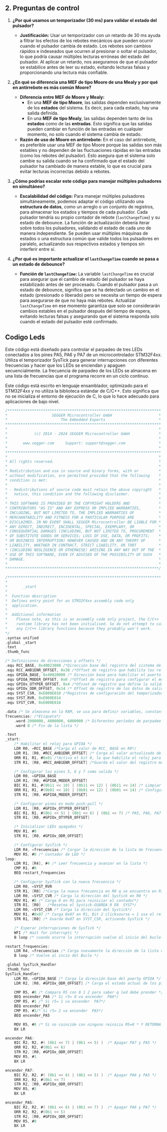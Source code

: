 ## 2. Preguntas de control

1. **¿Por qué usamos un temporizador (30 ms) para validar el estado del pulsador?**
    - **Justificación:** Usar un temporizador con un retardo de 30 ms ayuda a filtrar los efectos de los rebotes mecánicos que pueden ocurrir cuando el pulsador cambia de estado. Los rebotes son cambios rápidos e indeseados que ocurren al presionar o soltar el pulsador, lo que podría causar múltiples lecturas erróneas del estado del pulsador. Al aplicar un retardo, nos aseguramos de que el pulsador se estabilice antes de leer su estado, evitando lecturas falsas y proporcionando una lectura más confiable.

2. **¿En qué se diferencia una MEF de tipo Moore de una Mealy y por qué en antirrebote es más común Moore?**
    - **Diferencia entre MEF de Moore y Mealy:**
      - En una **MEF de tipo Moore**, las salidas dependen exclusivamente de los **estados** del sistema. Es decir, para cada estado, hay una salida definida.
      - En una **MEF de tipo Mealy**, las salidas dependen tanto de los **estados** como de las **entradas**. Esto significa que las salidas pueden cambiar en función de las entradas en cualquier momento, no solo cuando el sistema cambia de estado.
    - **Razón de uso de Moore en antirrebote:** En el caso del antirrebote, es preferible usar una MEF de tipo Moore porque las salidas son más estables y no dependen de las fluctuaciones rápidas en las entradas (como los rebotes del pulsador). Esto asegura que el sistema solo cambie su salida cuando se ha confirmado que el estado del pulsador ha cambiado de manera estable, lo que es crucial para evitar lecturas incorrectas debido a rebotes.

3. **¿Cómo podrías escalar este código para manejar múltiples pulsadores en simultáneo?**
    - **Escalabilidad del código:**
      Para manejar múltiples pulsadores simultáneamente, podemos adaptar el código utilizando una **estructura de datos**, como un arreglo o un conjunto de registros, para almacenar los estados y tiempos de cada pulsador. Cada pulsador tendría su propio contador de rebote (`lastChangeTime`) y su estado de debounce. La función de actualización debería iterar sobre todos los pulsadores, validando el estado de cada uno de manera independiente. Se pueden usar múltiples máquinas de estados o una estructura común que valide todos los pulsadores en paralelo, actualizando sus respectivos estados y tiempos sin interferir entre sí.

4. **¿Por qué es importante actualizar el `lastChangeTime` cuando se pasa a un estado de debounce?**
    - **Función de `lastChangeTime`:** La variable `lastChangeTime` es crucial para asegurar que el cambio de estado del pulsador se haya estabilizado antes de ser procesado. Cuando el pulsador pasa a un estado de debounce, significa que se ha detectado un cambio en el estado (presionado o liberado) pero se necesita un tiempo de espera para asegurarse de que no haya más rebotes. Actualizar `lastChangeTime` en ese momento garantiza que solo se considerarán cambios estables en el pulsador después del tiempo de espera, evitando lecturas falsas y asegurando que el sistema responda solo cuando el estado del pulsador esté confirmado.


## Codigo Leds

Este código está diseñado para controlar el parpadeo de tres LEDs conectados a los pines PA5, PA6 y PA7 de un microcontrolador STM32F4xx. Utiliza el temporizador SysTick para generar interrupciones con diferentes frecuencias y hacer que los LEDs se enciendan y apaguen secuencialmente. La frecuencia de parpadeo de los LEDs se almacena en una lista de frecuencias que el programa recorre en un ciclo continuo. 

Este código está escrito en lenguaje ensamblador, optimizado para el STM32F4xx y no utiliza la biblioteca estándar de C/C++. Esto significa que no se inicializa el entorno de ejecución de C, lo que lo hace adecuado para aplicaciones de bajo nivel. 

```c
/*********************************************************************
*                    SEGGER Microcontroller GmbH                     *
*                        The Embedded Experts                        *
**********************************************************************
*                                                                    *
*            (c) 2014 - 2024 SEGGER Microcontroller GmbH             *
*                                                                    *
*       www.segger.com     Support: support@segger.com               *
*                                                                    *
**********************************************************************
*                                                                    *
* All rights reserved.                                               *
*                                                                    *
* Redistribution and use in source and binary forms, with or         *
* without modification, are permitted provided that the following    *
* condition is met:                                                  *
*                                                                    *
* - Redistributions of source code must retain the above copyright   *
*   notice, this condition and the following disclaimer.             *
*                                                                    *
* THIS SOFTWARE IS PROVIDED BY THE COPYRIGHT HOLDERS AND             *
* CONTRIBUTORS "AS IS" AND ANY EXPRESS OR IMPLIED WARRANTIES,        *
* INCLUDING, BUT NOT LIMITED TO, THE IMPLIED WARRANTIES OF           *
* MERCHANTABILITY AND FITNESS FOR A PARTICULAR PURPOSE ARE           *
* DISCLAIMED. IN NO EVENT SHALL SEGGER Microcontroller BE LIABLE FOR *
* ANY DIRECT, INDIRECT, INCIDENTAL, SPECIAL, EXEMPLARY, OR           *
* CONSEQUENTIAL DAMAGES (INCLUDING, BUT NOT LIMITED TO, PROCUREMENT  *
* OF SUBSTITUTE GOODS OR SERVICES; LOSS OF USE, DATA, OR PROFITS;    *
* OR BUSINESS INTERRUPTION) HOWEVER CAUSED AND ON ANY THEORY OF      *
* LIABILITY, WHETHER IN CONTRACT, STRICT LIABILITY, OR TORT          *
* (INCLUDING NEGLIGENCE OR OTHERWISE) ARISING IN ANY WAY OUT OF THE  *
* USE OF THIS SOFTWARE, EVEN IF ADVISED OF THE POSSIBILITY OF SUCH   *
* DAMAGE.                                                            *
*                                                                    *
*********************************************************************/

/*********************************************************************
*
*       _start
*
*  Function description
*  Defines entry point for an STM32F4xx assembly code only
*  application.
*
*  Additional information
*    Please note, as this is an assembly code only project, the C/C++ 
*    runtime library has not been initialised. So do not attempt to call 
*    any C/C++ library functions because they probably won't work.
*/
.syntax unified
.global _start
.text
.thumb_func

/* Definiciones de direcciones y offsets */
.equ RCC_BASE, 0x40023800 /*Dirección base del registro del sistema de reloj y control*/
.equ RCC_AHB1ENR_OFFSET, 0x30 /*Offset de registro que habilita los relojes de los perifericos en el bus*/
.equ GPIOA_BASE, 0x40020000 /* Dirección base para habilitar el puerto GPIOA */
.equ GPIOA_MODER_OFFSET, 0x0 /*Offset de registro para configurar el modo de los pines del GPIOA*/
.equ GPIOx_OTYPER_OFFSET, 0x4 /*Ofsset de registro que define la salida push- pull oder open drain*/
.equ GPIOx_ODR_OFFSET, 0x14 /* Offset de registro de los datos de salida que permiten encender o no los pines */
.equ SYST_CSR, 0xE000E010 /*Registros de configuración del temporizador del Systick*/
.equ SYST_RVR, 0xE000E014
.equ SYST_CVR, 0xE000E018

.data /* Se almacena en la RAM, se usa para definir variables, constantes etc, es donde se almacenarüan valores incialiyadps */
frecuencias: /*Etiqueta*/
    .word 2000000, 4000000, 6000000 /* Diferentes períodos de parpadeo 125, 250, 375*/
    .word 0 /* Fin de la lista */

.text
_start:
    /* Habilitar el reloj para GPIOA */
    LDR R0, =RCC_BASE /*Carga el valor de RCC_ BASE en R0*/
    LDR R1, [R0, #RCC_AHB1ENR_OFFSET] /* Carga el valor actualizado del registro AHB...*/
    ORR R1, R1, #0x01 /*Activa el bit 0, lo que habilita el reloj para el GPIOA*/
    STR R1, [R0, #RCC_AHB1ENR_OFFSET] /*Guarda el valor del registro modificado*/

    /* Configurar los pines 5, 6 y 7 como salida */
    LDR R0, =GPIOA_BASE
    LDR R1, [R0, #GPIOA_MODER_OFFSET]
    BIC R1, R1, #(0b11 << 10) | (0b11 << 12) | (0b11 << 14) /* Limpiar MODER5, MODER6, MODER7 */
    ORR R1, R1, #(0b01 << 10) | (0b01 << 12) | (0b01 << 14) /* Configurar como salida */
    STR R1, [R0, #GPIOA_MODER_OFFSET]

    /* Configurar pines en modo push-pull */
    LDR R1, [R0, #GPIOx_OTYPER_OFFSET]
    BIC R1, R1, #(0b1 << 5) | (0b1 << 6) | (0b1 << 7) /* PA5, PA6, PA7 push-pull */
    STR R1, [R0, #GPIOx_OTYPER_OFFSET]

    /* Inicializar LEDs apagados */
    MOV R1, #0
    STR R1, [R0, #GPIOx_ODR_OFFSET]

    /* Configurar SysTick */
    LDR R4, =frecuencias /* Cargar la dirección de la lista de frecuencias */
    MOV R5, #0 /* Contador de LED */
loop:
    LDR R1, [R4], #4 /* Leer frecuencia y avanzar en la lista */
    CMP R1, #0
    BEQ restart_frequencies

    /* Configurar SysTick con la nueva frecuencia */
    LDR R0, =SYST_RVR
    STR R1, [R0] /*Carga la nueva frecuencia en R0 q se encuentra en R1 */
    LDR R0, =SYST_CVR /* Carga la dirección del Systick en R0 */
    MOV R1, #0 /* Carga 0 en R1 para reiniciar el contador*/
    STR R1, [R0]   /*Resetea el Systick-GUARDA 0 EN  SYST*/
    LDR R0, =SYST_CSR /* Carga la dirección del Systick*/
    MOV R1, #0x07 /* Carga 0x07 en R1, Bit 2 clicksourse = 1 usa el reloj del procesador, Bit 1 = 1 HABILITA LA INTERRUPCIÓN DEL SYSTICK, Bit 0= 1 ACTIVA EL SYSTICK*/
    STR R1, [R0] /* Guarda 0x07 en SYST_CSR, activando SysTick */

    /* Esperar interrupciones de SysTick */
    WFI /* Wait for interrupti */
    B loop /* cuando ocurre la interrupción vuelve al inicio del bucle */

restart_frequencies:
    LDR R4, =frecuencias /* Carga nuevamente la dirección de la lista de frecuencias */
    B loop /* Vuelve al incio del Bucle */

.global SysTick_Handler
.thumb_func
SysTick_Handler:
    LDR R0, =GPIOA_BASE /* Carga la dirección base del puertp GPIOA */
    LDR R2, [R0, #GPIOx_ODR_OFFSET] /* Carga el estado actual de los pines en R2 (Registro ODR) */

    CMP R5, #0 /* Compara R5 con 0 1 2 para saber q led debe prender */
    BEQ encender_PA6 /* Si r5= 0 va encender  PA6*/
    CMP R5, #1 /* Si r5= 1 va encender  PA7*/
    BEQ encender_PA7
    CMP R5, #2/* Si r5= 2 va encender  PA5*/
    BEQ encender_PA5

    MOV R5, #0 /* Si no coincide con ninguno reinicia R5=0 * Y RETORNA BX LR*/
    BX LR

encender_PA6:
    BIC R2, R2, #( (0b1 << 7) | (0b1 << 5) )  /* Apagar PA7 y PA5 */
    ORR R2, R2, #(0b1 << 6)  
    STR R2, [R0, #GPIOx_ODR_OFFSET]
    MOV R5, #1
    BX LR

encender_PA7:
    BIC R2, R2, #( (0b1 << 6) | (0b1 << 5) )  /* Apagar PA6 y PA5 */
    ORR R2, R2, #(0b1 << 7)  
    STR R2, [R0, #GPIOx_ODR_OFFSET]
    MOV R5, #2
    BX LR

encender_PA5:
    BIC R2, R2, #( (0b1 << 6) | (0b1 << 7) )  /* Apagar PA6 y PA7 */
    ORR R2, R2, #(0b1 << 5)  
    STR R2, [R0, #GPIOx_ODR_OFFSET]
    MOV R5, #0
    BX LR
```